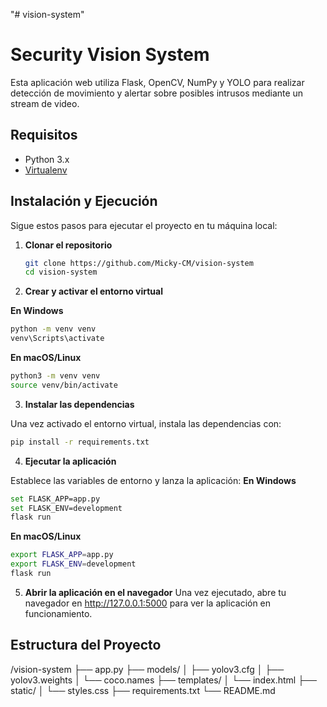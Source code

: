 "# vision-system"
# Security Vision System

Esta aplicación web utiliza Flask, OpenCV, NumPy y YOLO para realizar detección de movimiento y alertar sobre posibles intrusos mediante un stream de video.

## Requisitos

- Python 3.x
- [Virtualenv](https://virtualenv.pypa.io/en/latest/)

## Instalación y Ejecución

Sigue estos pasos para ejecutar el proyecto en tu máquina local:

1. **Clonar el repositorio**

   ```sh
   git clone https://github.com/Micky-CM/vision-system
   cd vision-system
   ```

2. **Crear y activar el entorno virtual**

**En Windows**
  ```sh
  python -m venv venv
  venv\Scripts\activate
  ```

**En macOS/Linux**
  ```sh
  python3 -m venv venv
  source venv/bin/activate
  ```

3. **Instalar las dependencias**

Una vez activado el entorno virtual, instala las dependencias con:
  ```sh
  pip install -r requirements.txt
  ```

4. **Ejecutar la aplicación**

Establece las variables de entorno y lanza la aplicación:
**En Windows**
  ```sh
  set FLASK_APP=app.py
  set FLASK_ENV=development
  flask run
  ```

**En macOS/Linux**
  ```sh
  export FLASK_APP=app.py
  export FLASK_ENV=development
  flask run
  ```

5. **Abrir la aplicación en el navegador**
Una vez ejecutado, abre tu navegador en http://127.0.0.1:5000 para ver la aplicación en funcionamiento.


## Estructura del Proyecto
/vision-system
├── app.py
├── models/
│   ├── yolov3.cfg
│   ├── yolov3.weights
│   └── coco.names
├── templates/
│   └── index.html
├── static/
│   └── styles.css
├── requirements.txt
└── README.md
